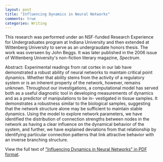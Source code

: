 ```yaml
---
layout: post
title: "Influencing Dynamics in Neural Networks"
comments: true
categories: Writing
---
```


This research was performed under an NSF-funded Research Experience for Undergraduates program at Indiana University and then extended at Wittenberg University to serve as an undergraudate honors thesis.  The work was overseen by John Beggs.  It was later published in the 2006 issue of Wittenberg University's non-fiction literary magazine, *Spectrum*.

Abstract: Experimental readings from rat cortex in our lab have demonstrated a robust ability of neural networks to maintain critical point dynamics. Whether that ability stems from the activity of a regulatory system or is an inherent property of the network, however, remains unknown. Throughout our investigations, a computational model has served both as a useful diagnostic tool in developing measurements of dynamics and as a predictor of manipulations to be in- vestigated in tissue samples. It demonstrates a robustness similar to the biological samples, suggesting that the network structure alone may be sufficient to maintain stable dynamics. Using the model to explore network parameters, we have identified the distribution of connection strengths between nodes in the network as having a clear influence on the dynamical behavior of the system, and further, we have explained deviations from that relationship by identifying particular connection patterns that link attractive behavior with an inverse branching structure.

View the full text of ["Influencing Dynamics in Neural Networks" in PDF format](/files/klukas-undergrad-thesis.pdf).